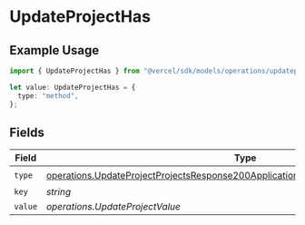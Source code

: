 # UpdateProjectHas

## Example Usage

```typescript
import { UpdateProjectHas } from "@vercel/sdk/models/operations/updateproject.js";

let value: UpdateProjectHas = {
  type: "method",
};
```

## Fields

| Field                                                                                                                                                                                    | Type                                                                                                                                                                                     | Required                                                                                                                                                                                 | Description                                                                                                                                                                              |
| ---------------------------------------------------------------------------------------------------------------------------------------------------------------------------------------- | ---------------------------------------------------------------------------------------------------------------------------------------------------------------------------------------- | ---------------------------------------------------------------------------------------------------------------------------------------------------------------------------------------- | ---------------------------------------------------------------------------------------------------------------------------------------------------------------------------------------- |
| `type`                                                                                                                                                                                   | [operations.UpdateProjectProjectsResponse200ApplicationJSONResponseBodySecurityType](../../models/operations/updateprojectprojectsresponse200applicationjsonresponsebodysecuritytype.md) | :heavy_check_mark:                                                                                                                                                                       | N/A                                                                                                                                                                                      |
| `key`                                                                                                                                                                                    | *string*                                                                                                                                                                                 | :heavy_minus_sign:                                                                                                                                                                       | N/A                                                                                                                                                                                      |
| `value`                                                                                                                                                                                  | *operations.UpdateProjectValue*                                                                                                                                                          | :heavy_minus_sign:                                                                                                                                                                       | N/A                                                                                                                                                                                      |